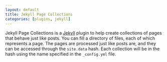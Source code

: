 ```yaml
---
layout: default
title: Jekyll Page Collections
categories: [plugins, jekyll]
---
```


Jekyll Page Collections is a [Jekyll][jekyll] plugin to help create collections of pages
that behave just like posts.  You can fill a directory of files, each of which
represents a page.  The pages are processed just like posts are, and they can be
accessed through the `site.data` hash.  Each collection will be in the hash
using the name specified in the `_config.yml` file.

[jekyll]: http://jekyllrb.com
